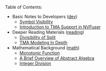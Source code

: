 Table of Contents:

- Basic Notes to Developers ([dev](dev/))
  - [Symbol Visibility](dev/visibility.md)
  - [Introduction to TMA Support in NVFuser](dev/tma.md)
- Deeper Reading Materials ([reading](reading/))
  - [Divisibility of Split](reading/divisibility-of-split.md)
  - [TMA Modeling In Depth](reading/tma-modeling-in-depth.md)
- Mathematical Background ([math](math/))
  - [Monotonic Function](math/monotonic-function.md)
  - [A Brief Overview of Abstract Algebra](math/abstract-algebra.md)
  - [Integer Division](math/integer-division.md)
